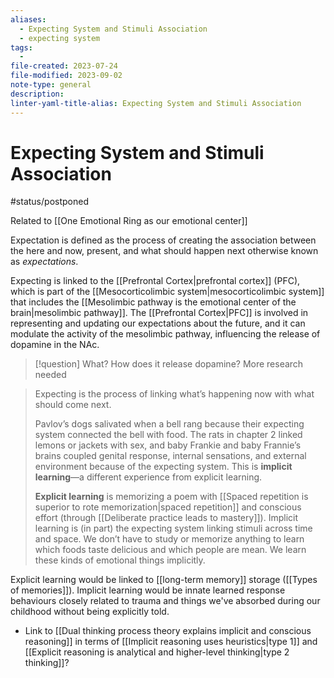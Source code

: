 ```yaml
---
aliases:
  - Expecting System and Stimuli Association
  - expecting system
tags:
  - 
file-created: 2023-07-24
file-modified: 2023-09-02
note-type: general
description: 
linter-yaml-title-alias: Expecting System and Stimuli Association
---
```


# Expecting System and Stimuli Association

#status/postponed

Related to [[One Emotional Ring as our emotional center]]

Expectation is defined as the process of creating the association between the here and now, present, and what should happen next otherwise known as *expectations*.

Expecting is linked to the [[Prefrontal Cortex|prefrontal cortex]] (PFC), which is part of the [[Mesocorticolimbic system|mesocorticolimbic system]] that includes the [[Mesolimbic pathway is the emotional center of the brain|mesolimbic pathway]]. The [[Prefrontal Cortex|PFC]] is involved in representing and updating our expectations about the future, and it can modulate the activity of the mesolimbic pathway, influencing the release of dopamine in the NAc.

> [!question]
> What? How does it release dopamine? More research needed

> Expecting is the process of linking what’s happening now with what should come next.
>
> Pavlov’s dogs salivated when a bell rang because their expecting system connected the bell with food. The rats in chapter 2 linked lemons or jackets with sex, and baby Frankie and baby Frannie’s brains coupled genital response, internal sensations, and external environment because of the expecting system. This is **implicit learning**—a different experience from explicit learning.
>
> **Explicit learning** is memorizing a poem with [[Spaced repetition is superior to rote memorization|spaced repetition]] and conscious effort (through [[Deliberate practice leads to mastery]]). Implicit learning is (in part) the expecting system linking stimuli across time and space. We don’t have to study or memorize anything to learn which foods taste delicious and which people are mean. We learn these kinds of emotional things implicitly.

Explicit learning would be linked to [[long-term memory]] storage ([[Types of memories]]). Implicit learning would be innate learned response behaviours closely related to trauma and things we've absorbed during our childhood without being explicitly told.

- Link to [[Dual thinking process theory explains implicit and conscious reasoning]] in terms of [[Implicit reasoning uses heuristics|type 1]] and [[Explicit reasoning is analytical and higher-level thinking|type 2 thinking]]?
